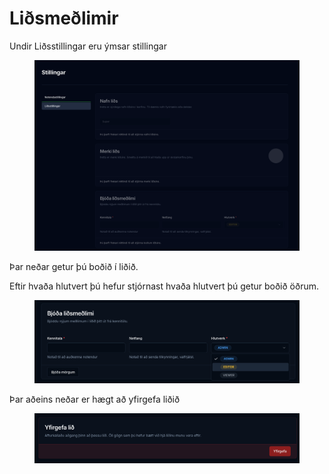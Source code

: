 # Liðsmeðlimir

Undir Liðsstillingar eru ýmsar stillingar

<figure><img src="../.gitbook/assets/Screenshot 2025-05-28 at 14.36.03.png" alt=""><figcaption></figcaption></figure>

Þar neðar getur þú boðið í liðið.&#x20;

Eftir hvaða hlutvert þú hefur stjórnast hvaða hlutvert þú getur boðið öðrum.&#x20;

<figure><img src="../.gitbook/assets/Screenshot 2025-06-03 at 17.57.26.png" alt=""><figcaption></figcaption></figure>

Þar aðeins neðar er hægt að yfirgefa liðið

<figure><img src="../.gitbook/assets/Screenshot 2025-06-03 at 17.59.08.png" alt=""><figcaption></figcaption></figure>
